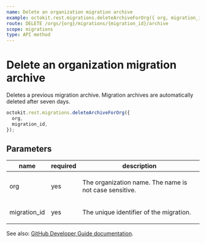 ```yaml
---
name: Delete an organization migration archive
example: octokit.rest.migrations.deleteArchiveForOrg({ org, migration_id })
route: DELETE /orgs/{org}/migrations/{migration_id}/archive
scope: migrations
type: API method
---
```


# Delete an organization migration archive

Deletes a previous migration archive. Migration archives are automatically deleted after seven days.

```js
octokit.rest.migrations.deleteArchiveForOrg({
  org,
  migration_id,
});
```

## Parameters

<table>
  <thead>
    <tr>
      <th>name</th>
      <th>required</th>
      <th>description</th>
    </tr>
  </thead>
  <tbody>
    <tr><td>org</td><td>yes</td><td>

The organization name. The name is not case sensitive.

</td></tr>
<tr><td>migration_id</td><td>yes</td><td>

The unique identifier of the migration.

</td></tr>
  </tbody>
</table>

See also: [GitHub Developer Guide documentation](https://docs.github.com/enterprise-cloud@latest//rest/reference/migrations#delete-an-organization-migration-archive).
